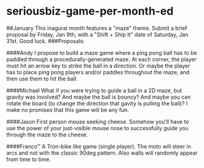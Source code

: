 seriousbiz-game-per-month-ed
============================

##January
This inagural month features a "maze" theme.  Submit a brief proposal by Friday, Jan 9th, with a "Shift + Ship It" date of Saturday, Jan 31st.  Good luck.
###Proposals:

####Andy
I propose to build a maze game where a ping pong ball has to be paddled through a procedurally-generated maze.  At each corner, the player must hit an arrow key to strike the ball in a direction.  Or maybe the player has to place ping pong players and/or paddles throughout the maze, and then use them to hit the ball.

####Michael
What if you were trying to guide a ball in a 2D maze, but gravity was involved? And maybe the ball is bouncy? And maybe you can rotate the board (to change the direction that gavity is pulling the ball)? I make no promises that this game will be any fun.

####Jason
First person mouse seeking cheese.  Somehow you'll have to use the power of your just-visible mouse nose to successfully guide you through the maze to the cheese.

####Franco&trade;
A Tron-bike like game (single player). The moto will steer in arcs and not with the classic 90deg pattern. Also walls will randomly appear from time to time.
